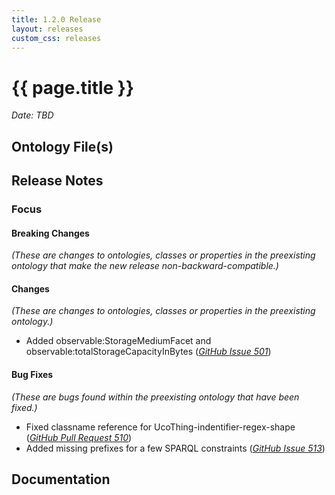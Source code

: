 ```yaml
---
title: 1.2.0 Release
layout: releases
custom_css: releases
---
```


# {{ page.title }}

*Date: TBD*


## Ontology File(s)


## Release Notes


### Focus


#### Breaking Changes

*(These are changes to ontologies, classes or properties in the preexisting ontology that make the new release non-backward-compatible.)*


#### Changes

*(These are changes to ontologies, classes or properties in the preexisting ontology.)*

* Added observable:StorageMediumFacet and observable:totalStorageCapacityInBytes ([*GitHub Issue 501*](https://github.com/ucoProject/UCO/issues/501))

#### Bug Fixes

*(These are bugs found within the preexisting ontology that have been fixed.)*

* Fixed classname reference for UcoThing-indentifier-regex-shape ([*GitHub Pull Request 510*](https://github.com/ucoProject/UCO/pull/510))
* Added missing prefixes for a few SPARQL constraints ([*GitHub Issue 513*](https://github.com/ucoProject/UCO/issues/513))

## Documentation
